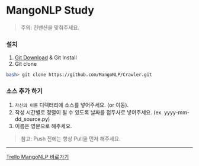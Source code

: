 MangoNLP Study
==============

> 주의: 컨밴션을 맞춰주세요.


### 설치

1. [Git Download](https://git-scm.com/downloads) & Git Install
2. Git clone
```bash
bash> git clone https://github.com/MangoNLP/Crawler.git
```

### 소스 추가 하기

1. `자신의 이름` 디렉터리에 소스를 넣어주세요. (or 이동).
2. 작성 시간별로 정렬이 될 수 있도록 날짜를 접두사로 넣어주세요. (ex. yyyy-mm-dd_source.py)
3. 이름은 영문으로 해주세요.  

>참고: Push 전에는 항상 Pull을 먼저 해주세요.

---

[Trello MangoNLP 바로가기](https://trello.com/b/JMTrRmG7/mango-nlp)  


[Trello MangoNLP]: https://trello.com/b/JMTrRmG7/mango-nlp
